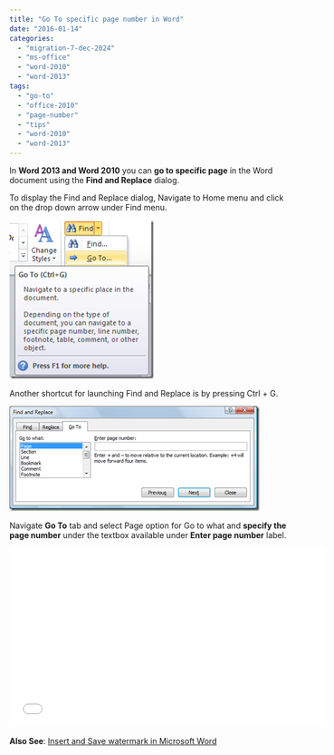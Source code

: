 ```yaml
---
title: "Go To specific page number in Word"
date: "2016-01-14"
categories: 
  - "migration-7-dec-2024"
  - "ms-office"
  - "word-2010"
  - "word-2013"
tags: 
  - "go-to"
  - "office-2010"
  - "page-number"
  - "tips"
  - "word-2010"
  - "word-2013"
---
```


In **Word 2013 and Word 2010** you can **go to specific page** in the Word document using the **Find and Replace** dialog.

To display the Find and Replace dialog, Navigate to Home menu and click on the drop down arrow under Find menu.

[![Go To option in Word 2013 and Word 2010](images/4_image_thumb4.png "Go To option in Word 2013 and Word 2010")](http://blogmines.com/blog/wp-content/uploads/2010/05/image4.png)

Another shortcut for launching Find and Replace is by pressing Ctrl + G.

[![Find and Replace in Word 2013 and Word 2010](images/2_image_thumb5.png "Find and Replace in Word 2013 and Word 2010")](http://blogmines.com/blog/wp-content/uploads/2010/05/image5.png)

Navigate **Go To** tab and select Page option for Go to what and **specify the page number** under the textbox available under **Enter page number** label.

<iframe height="315" src="//www.youtube.com/embed/ZxHKpEAyRw4" frameborder="0" width="560" allowfullscreen></iframe>

**Also See**: [Insert and Save watermark in Microsoft Word](http://blogmines.com/blog/how-to-insert-watermark-in-word-2010-document/)
